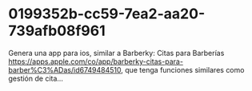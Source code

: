 # 0199352b-cc59-7ea2-aa20-739afb08f961
Genera una app para ios, similar a Barberky: Citas para Barberías https://apps.apple.com/co/app/barberky-citas-para-barber%C3%ADas/id6749484510, que tenga funciones similares como gestión de cita...
